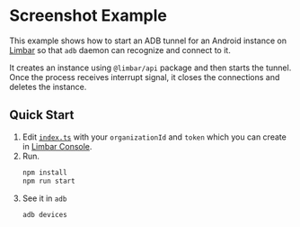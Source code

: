 # Screenshot Example

This example shows how to start an ADB tunnel for an Android instance on [Limbar](https://limbar.io)
so that `adb` daemon can recognize and connect to it.

It creates an instance using `@limbar/api` package and then starts the tunnel. Once the process
receives interrupt signal, it closes the connections and deletes the instance.

## Quick Start

1. Edit [`index.ts`](./index.ts) with your `organizationId` and `token` which you can create in [Limbar Console](https://console.limbar.io).
1. Run.
   ```bash
   npm install
   npm run start
   ```
1. See it in `adb`
   ```bash
   adb devices
   ```
